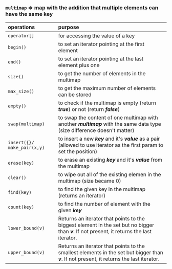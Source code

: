 ### `multimap` &rArr; map with the addition that multiple elements can have the same key

| operations | purpose |
|:---|:---|
|`operator[]`| for accessing the value of a key  
`begin()` | to set an iterator pointing at the first element
`end()` | to set an iterator pointing at the last element plus one
`size()` | to get the number of elements in the multimap
`max_size()` | to get the maximum number of elements can be stored
`empty()` | to check if the multimap is empty (return ***true***) or not (return ***false***)
`swap(multimap)` | to swap the content of one multimap with another ***multimap*** with the same data type (size difference doesn't matter)
`insert({}/ make_pair(x,y)` | to insert a new ***key*** and it's ***value*** as a pair (allowed to use iterator as the first param to set the position)
`erase(key)` | to erase an existing ***key*** and it's ***value*** from the multimap 
`clear()` | to wipe out all of the existing elemen in the multimap (size became 0)
`find(key)` | to find the given key in the multimap (returns an iterator) 
`count(key)` | to find the number of element with the given ***key***
`lower_bound(v)` | Returns an iterator that points to the biggest element in the set but no bigger than ***v***. If not present, it returns the last iterator.
`upper_bound(v)` | Returns an iterator that points to the smallest elements in the set but bigger than ***v***. If not present, it returns the last iterator. 


